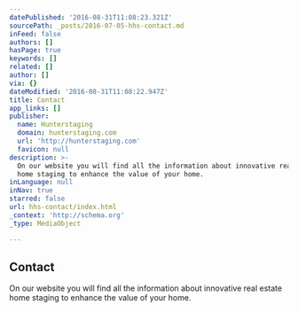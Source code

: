 ```yaml
---
datePublished: '2016-08-31T11:08:23.321Z'
sourcePath: _posts/2016-07-05-hhs-contact.md
inFeed: false
authors: []
hasPage: true
keywords: []
related: []
author: []
via: {}
dateModified: '2016-08-31T11:08:22.947Z'
title: Contact
app_links: []
publisher:
  name: Hunterstaging
  domain: hunterstaging.com
  url: 'http://hunterstaging.com'
  favicon: null
description: >-
  On our website you will find all the information about innovative real estate
  home staging to enhance the value of your home.
inLanguage: null
inNav: true
starred: false
url: hhs-contact/index.html
_context: 'http://schema.org'
_type: MediaObject

---
```

<article style=""><h1>Contact</h1><p>On our website you will find all the information about innovative real estate home staging to enhance the value of your home.</p></article>